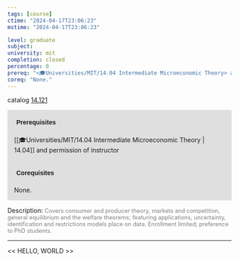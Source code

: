 ```yaml
---
tags: [course]
ctime: "2024-04-17T23:06:23"
mstime: "2024-04-17T23:06:23"

level: graduate
subject: 
university: mit
completion: closed
percentage: 0
prereq: "<🎓Universities/MIT/14.04 Intermediate Microeconomic Theory> and permission of instructor"
coreq: "None."
---
```


catalog [14.121](http://student.mit.edu/catalog/m14a.html#14.121)

<span style="display: block; padding: 15px; background-color: rgb(100, 100, 100, 0.2);"><font id="m_prereq901_0" style="display: block; font-family: Arial, sans-serif; font-weight: bold; padding: 5px">Prerequisites</font><br><span id="prereq901_0">[[🎓Universities/MIT/14.04 Intermediate Microeconomic Theory | 14.04]] and permission of instructor</span></span>
<span style="display: block; padding: 15px; background-color: rgb(100, 100, 100, 0.2);"><font id="m_coreq901_0" style="display: block; font-family: Arial, sans-serif; font-weight: bold; padding: 5px">Corequisites</font><br><span id="coreq901_0">None.</span></span>

<font style="">Description:</font>
<font style="color: grey; font-size: 0.8rem;">Covers consumer and producer theory, markets and competition, general equilibrium and the welfare theorems; featuring applications, uncertainty, identification and restrictions models place on data. Enrollment limited; preference to PhD students.</font>



---

<< HELLO, WORLD >>
